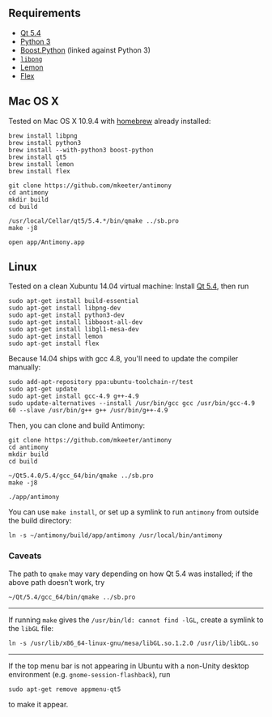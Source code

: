Requirements
------------
- [Qt 5.4](http://www.qt.io/)
- [Python 3](https://www.python.org/)
- [Boost.Python](http://www.boost.org/doc/libs/1_57_0/libs/python/doc/index.html) (linked against Python 3)
- [`libpng`](http://www.libpng.org/pub/png/libpng.html)
- [Lemon](http://www.hwaci.com/sw/lemon/)
- [Flex](http://flex.sourceforge.net)

Mac OS X
--------
Tested on Mac OS X 10.9.4 with [homebrew](http://brew.sh/) already installed:
```
brew install libpng
brew install python3
brew install --with-python3 boost-python
brew install qt5
brew install lemon
brew install flex

git clone https://github.com/mkeeter/antimony
cd antimony
mkdir build
cd build

/usr/local/Cellar/qt5/5.4.*/bin/qmake ../sb.pro
make -j8

open app/Antimony.app
```

Linux
-----
Tested on a clean Xubuntu 14.04 virtual machine:
Install [Qt 5.4](http://www.qt.io/download-open-source/#section-3), then run
```
sudo apt-get install build-essential
sudo apt-get install libpng-dev
sudo apt-get install python3-dev
sudo apt-get install libboost-all-dev
sudo apt-get install libgl1-mesa-dev
sudo apt-get install lemon
sudo apt-get install flex
```

Because 14.04 ships with gcc 4.8, you'll need to update the compiler manually:
```
sudo add-apt-repository ppa:ubuntu-toolchain-r/test
sudo apt-get update
sudo apt-get install gcc-4.9 g++-4.9
sudo update-alternatives --install /usr/bin/gcc gcc /usr/bin/gcc-4.9 60 --slave /usr/bin/g++ g++ /usr/bin/g++-4.9
```

Then, you can clone and build Antimony:
```
git clone https://github.com/mkeeter/antimony
cd antimony
mkdir build
cd build

~/Qt5.4.0/5.4/gcc_64/bin/qmake ../sb.pro
make -j8

./app/antimony
```

You can use `make install`, or set up a symlink to run `antimony` from outside the build directory:
```
ln -s ~/antimony/build/app/antimony /usr/local/bin/antimony
```

### Caveats

The path to `qmake` may vary depending on how Qt 5.4 was installed; if the above path doesn't work, try
```
~/Qt/5.4/gcc_64/bin/qmake ../sb.pro
```

--------------------------------------------------------------------------------

If running `make` gives the `/usr/bin/ld: cannot find -lGL`, create a symlink to the `libGL` file:
```
ln -s /usr/lib/x86_64-linux-gnu/mesa/libGL.so.1.2.0 /usr/lib/libGL.so
```

--------------------------------------------------------------------------------

If the top menu bar is not appearing in Ubuntu with a non-Unity
desktop environment (e.g. `gnome-session-flashback`), run
```
sudo apt-get remove appmenu-qt5
```
to make it appear.

